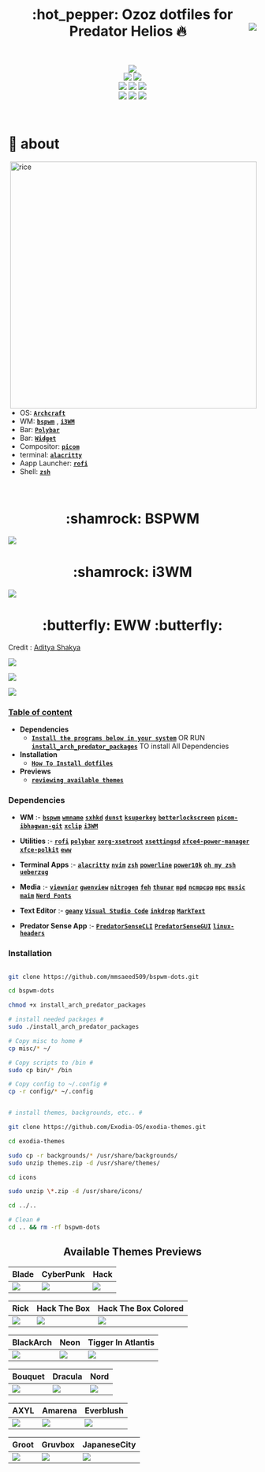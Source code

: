 <!-- <h1 align="center"> Ozoz bspwm dotfiles for Acer Predator Helios  </h1> -->

<h1 align="center"> :hot_pepper: Ozoz dotfiles for Predator Helios 🔥 <img align="right" src="https://badges.pufler.dev/visits/mmsaeed509/bspwm-dots?style=for-the-badge&color=A7D9B2"/> </h1> 

<!-- ###########################################  ########################################### -->


<!-- shields -->

</br>

<p align="center">
  <img src="https://img.shields.io/github/license/mmsaeed509/bspwm-dots?style=for-the-badge">
  </br>
  <img src="https://img.shields.io/badge/Maintained%3F-Yes-green?style=for-the-badge">
  <img src="https://img.shields.io/github/issues/mmsaeed509/bspwm-dots?color=purple&style=for-the-badge">
  </br>
  <img src="https://img.shields.io/github/stars/mmsaeed509/bspwm-dots?style=for-the-badge">
  <img src="https://img.shields.io/github/forks/mmsaeed509/bspwm-dots?color=teal&style=for-the-badge">
  <img src="https://img.shields.io/github/repo-size/mmsaeed509/bspwm-dots?color=blueviolet&style=for-the-badge">
  </br>
  <img src="https://img.shields.io/github/languages/count/mmsaeed509/bspwm-dots?color=red&style=for-the-badge">
  <img src="https://img.shields.io/github/languages/code-size/mmsaeed509/bspwm-dots?color=yellow&style=for-the-badge">
  <img src="https://img.shields.io/github/last-commit/mmsaeed509/bspwm-dots?color=deeppink&style=for-the-badge">
</p>

</br>

<!-- shields -->

<!-- ###########################################  ########################################### -->

<!-- About -->

# :herb: about

<img src="img/desktop.png" alt="rice" align="right" width="500px">

</br>

 - OS: [**`Archcraft`**](https://archcraft.io/)
 - WM: [**`bspwm`**](https://github.com/baskerville/bspwm) , [**`i3WM`**](https://i3wm.org/)
 - Bar: [**`Polybar`**](https://github.com/polybar/polybar)
 - Bar: [**`Widget`**](https://github.com/elkowar/eww)
 - Compositor: [**`picom`**](https://github.com/yshui/picom)
 - terminal: [**`alacritty`**](https://github.com/alacritty/alacritty)
 - Aapp Launcher: [**`rofi`**](https://github.com/davatorium/rofi)
 - Shell: [**`zsh`**](https://ohmyz.sh)

</br>

#

<!-- About -->

<!-- ###########################################  ########################################### -->

<!-- reviewing themes -->

<h1 align="center"> :shamrock: BSPWM </h1>

[![](GIFs/DEMO.gif)](https://drive.google.com/file/d/1ia3OG3ZWhcE1rNqaud7cfaXRYcX-wKNx/view?usp=sharing)

<h1 align="center"> :shamrock: i3WM </h1>

![](GIFs/i3WM.gif)

<!-- reviewing themes -->

<!-- ###########################################  ########################################### -->

<!-- EWW -->

<h1 align="center"> :butterfly: EWW :butterfly: </h1>

Credit : [Aditya Shakya](https://github.com/adi1090x/widgets) 

![](img/eww3.png)

![](img/eww2.png)

![](img/eww.png)

<!-- EWW -->
<!-- ###########################################  ########################################### -->

<!-- Table of content -->

### [Table of content](#table-of-content)

+ **Dependencies**
  - [**`Install the programs below in your system`**](#dependencies) OR RUN [**`install_arch_predator_packages`**](install_arch_predator_packages) TO install All Dependencies
+ **Installation**
  - [**`How To Install dotfiles`**](#installation)
+ **Previews**
  - [**`reviewing available themes`**](#available-themes-previews)

<!-- Table of content -->

<!-- ###########################################  ########################################### -->

<!-- Dependencies -->

### Dependencies

- **WM** :- [**`bspwm`**](https://madnight.github.io/bspwm/) [**`wmname`**](https://archlinux.org/packages/?name=wmname) [**`sxhkd`**](https://wiki.archlinux.org/title/Sxhkd) [**`dunst`**](https://wiki.archlinux.org/title/Dunst)  [**`ksuperkey`**](https://github.com/hanschen/ksuperkey) [**`betterlockscreen`**](https://github.com/betterlockscreen/betterlockscreen)  [**`picom-ibhagwan-git`**](https://aur.archlinux.org/packages/picom-ibhagwan-git) [**`xclip`**](https://wiki.archlinux.org/title/clipboard) [**`i3WM`**](https://i3wm.org/)

- **Utilities** :- [**`rofi`**](https://github.com/davatorium/rofi) [**`polybar`**](https://github.com/polybar/polybar) [**`xorg-xsetroot`**](https://archlinux.org/packages/extra/x86_64/xorg-xsetroot/) [**`xsettingsd`**](https://wiki.archlinux.org/title/Xsettingsd) [**`xfce4-power-manager`**](https://wiki.archlinux.org/title/Power_management) [**`xfce-polkit`**](https://wiki.archlinux.org/title/Polkit) [**`eww`**](https://github.com/elkowar/eww)

- **Terminal Apps** :- [**`alacritty`**](https://alacritty.org/) [**`nvim`**](https://neovim.io/) [**`zsh`**](https://wiki.archlinux.org/title/zsh) [**`powerline`**](https://wiki.archlinux.org/title/Powerline) [**`power10k`**](https://github.com/romkatv/powerlevel10k)  [**`oh my zsh`**](https://ohmyz.sh/) [**`ueberzug`**](https://github.com/seebye/ueberzug)

- **Media** :- [**`viewnior`**](https://archlinux.org/packages/community/x86_64/viewnior/) [**`gwenview`**](https://archlinux.org/packages/extra/x86_64/gwenview/) [**`nitrogen`**](https://wiki.archlinux.org/title/nitrogen) [**`feh`**](https://wiki.archlinux.org/title/feh) [**`thunar`**](https://wiki.archlinux.org/title/thunar) [**`mpd`**](https://wiki.archlinux.org/title/Music_Player_Daemon) [**`ncmpcpp`**](https://wiki.archlinux.org/title/ncmpcpp) [**`mpc`**](https://archlinux.org/packages/extra/x86_64/mpc/) [**`music`**](https://github.com/Exodia-OS/exodia-music) [**`maim`**](https://github.com/naelstrof/maim) [**`Nerd Fonts`**](https://github.com/ryanoasis/nerd-fonts)

- **Text Editor** :- [**`geany`**](https://www.geany.org/) [**`Visual Studio Code`**](https://code.visualstudio.com/) [**`inkdrop`**](https://www.inkdrop.app/) [**`MarkText`**](https://github.com/marktext/marktext)

- **Predator Sense App** :- [**`PredatorSenseCLI`**](https://github.com/JafarAkhondali/acer-predator-turbo-and-rgb-keyboard-linux-module) [**`PredatorSenseGUI`**](https://github.com/zehratullayl/Linux-Predator-GUI) [**`linux-headers`**](https://archlinux.org/packages/core/x86_64/linux-headers/)

<!-- Dependencies -->

<!-- ###########################################  ########################################### -->

<!-- Installation -->

### Installation

~~~bash

git clone https://github.com/mmsaeed509/bspwm-dots.git

cd bspwm-dots

chmod +x install_arch_predator_packages

# install needed packages #
sudo ./install_arch_predator_packages

# Copy misc to home #
cp misc/* ~/

# Copy scripts to /bin #
sudo cp bin/* /bin

# Copy config to ~/.config #
cp -r config/* ~/.config


# install themes, backgrounds, etc.. #

git clone https://github.com/Exodia-OS/exodia-themes.git

cd exodia-themes

sudo cp -r backgrounds/* /usr/share/backgrounds/
sudo unzip themes.zip -d /usr/share/themes/

cd icons

sudo unzip \*.zip -d /usr/share/icons/

cd ../..

# Clean #
cd .. && rm -rf bspwm-dots
~~~

<!-- Installation -->

<!-- ###########################################  ########################################### -->

<!-- Available Themes Previews -->

<h2 align="center">Available Themes Previews</h2>

|Blade|CyberPunk|Hack|
|--|--|--|
| ![](GIFs/Blade.gif) | ![](GIFs/CyberPunk.gif) | ![](GIFs/Hack.gif) |

|Rick|Hack The Box|Hack The Box Colored|
|--|--|--|
| ![](GIFs/Rick.gif) | ![](GIFs/HackTheBox.gif) | ![](GIFs/HackTheBoxColored.gif) |

|BlackArch|Neon|Tigger In Atlantis|
|--|--|--|
| ![](GIFs/BlackArch.gif) | ![](GIFs/Neon.gif) | ![](GIFs/TiggerInAtlantis.gif) |

|Bouquet|Dracula|Nord|
|--|--|--|
| ![](GIFs/Bouquet.gif) | ![](GIFs/Dracula.gif) | ![](GIFs/Nord.gif) |

|AXYL|Amarena|Everblush|
|--|--|--|
| ![](GIFs/AXYL.gif) | ![](GIFs/Amarena.gif) | ![](GIFs/Everblush.gif) |

|Groot|Gruvbox|JapaneseCity|
|--|--|--|
| ![](GIFs/Groot.gif) | ![](GIFs/Gruvbox.gif) | ![](GIFs/JapaneseCity.gif) |

<!-- Available Themes Previews -->

<!-- ########################################### END ########################################### -->
